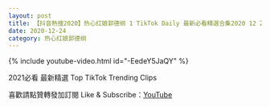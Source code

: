 ```yaml
---
layout: post
title: 【抖音熱搜2020】热心红娘郭德纲 1 TikTok Daily 最新必看精選合集2020 12 24
date: 2020-12-24
category: 热心红娘郭德纲
---
```


{% include youtube-video.html id="-EedeY5JaQY" %}

2021必看 最新精選 Top TikTok Trending Clips

喜歡請點贊轉發加訂閱 Like & Subscribe：[YouTube](https://www.youtube.com/channel/UCAoR7VcanIPd04uEq_GIylA/videos)

